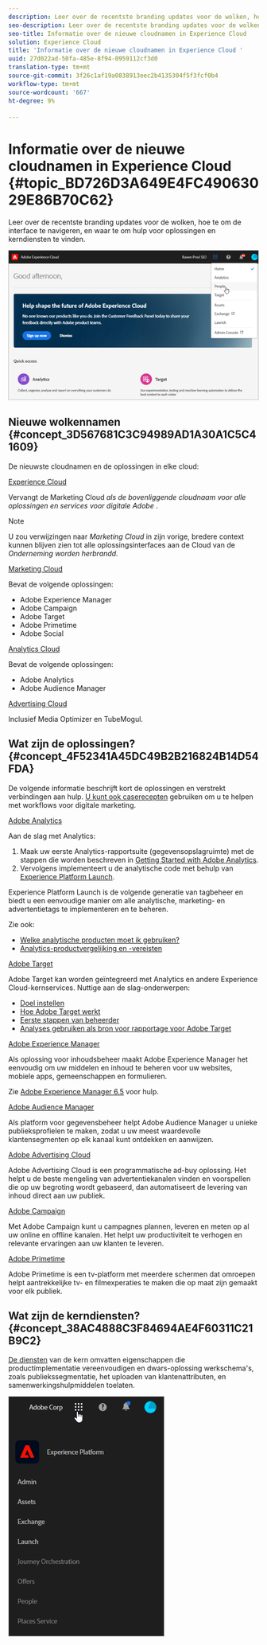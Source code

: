 ```yaml
---
description: Leer over de recentste branding updates voor de wolken, hoe te om de interface te navigeren, en waar te om hulp voor oplossingen en kerndiensten te vinden.
seo-description: Leer over de recentste branding updates voor de wolken, hoe te om de interface te navigeren, en waar te om hulp voor oplossingen en kerndiensten te vinden.
seo-title: Informatie over de nieuwe cloudnamen in Experience Cloud
solution: Experience Cloud
title: 'Informatie over de nieuwe cloudnamen in Experience Cloud '
uuid: 27d022ad-50fa-485e-8f94-0959112cf3d0
translation-type: tm+mt
source-git-commit: 3f26c1af19a0838913eec2b4135304f5f3fcf0b4
workflow-type: tm+mt
source-wordcount: '667'
ht-degree: 9%

---
```



# Informatie over de nieuwe cloudnamen in Experience Cloud {#topic_BD726D3A649E4FC49063029E86B70C62}

Leer over de recentste branding updates voor de wolken, hoe te om de interface te navigeren, en waar te om hulp voor oplossingen en kerndiensten te vinden.

![](assets/cloud-pulldown.png)

## Nieuwe wolkennamen {#concept_3D567681C3C94989AD1A30A1C5C41609}

De nieuwste cloudnamen en de oplossingen in elke cloud:

[Experience Cloud](https://www.adobe.com/experience-cloud.html?promoid=FZPQZ2HS&amp;mv=other)

Vervangt de Marketing Cloud *als de bovenliggende cloudnaam voor alle oplossingen en services voor digitale Adobe* .

>[!NOTE]
>
>U zou verwijzingen naar *Marketing Cloud* in zijn vorige, bredere context kunnen blijven zien tot alle oplossingsinterfaces aan de Cloud van de *Onderneming worden herbrandd.*

[Marketing Cloud](https://www.adobe.com/nl/marketing-cloud.html)

Bevat de volgende oplossingen:

* Adobe Experience Manager
* Adobe Campaign
* Adobe Target
* Adobe Primetime
* Adobe Social

[Analytics Cloud](https://www.adobe.com/data-analytics-cloud.html)

Bevat de volgende oplossingen:

* Adobe Analytics
* Adobe Audience Manager

[Advertising Cloud](https://www.adobe.com/advertising-cloud.html)

Inclusief Media Optimizer en TubeMogul.

## Wat zijn de oplossingen? {#concept_4F52341A45DC49B2B216824B14D54FDA}

De volgende informatie beschrijft kort de oplossingen en verstrekt verbindingen aan hulp. [U kunt ook caserecepten](https://helpx.adobe.com/marketing-cloud/how-to/use-cases.html) gebruiken om u te helpen met workflows voor digitale marketing.

[Adobe Analytics](https://docs.adobe.com/content/help/nl-NL/analytics/landing/home.html)

Aan de slag met Analytics:

1. Maak uw eerste Analytics-rapportsuite (gegevensopslagruimte) met de stappen die worden beschreven in [Getting Started with Adobe Analytics](https://docs.adobe.com/content/help/en/analytics/analyze/analysis-workspace/home.html).
1. Vervolgens implementeert u de analytische code met behulp van [Experience Platform Launch](https://docs.adobe.com/content/help/en/launch/using/intro/get-started/quick-start.html).

Experience Platform Launch is de volgende generatie van tagbeheer en biedt u een eenvoudige manier om alle analytische, marketing- en advertentietags te implementeren en te beheren.

Zie ook:

* [Welke analytische producten moet ik gebruiken?](https://docs.adobe.com/content/help/en/analytics/admin/admin-overview/which-analytics-tool.html)
* [Analytics-productvergelijking en -vereisten](https://docs.adobe.com/content/help/en/analytics/admin/admin-overview/analytics-product-comparison.html)

[Adobe Target](https://docs.adobe.com/content/help/en/target/using/target-home.html)

Adobe Target kan worden geïntegreerd met Analytics en andere Experience Cloud-kernservices. Nuttige aan de slag-onderwerpen:

* [Doel instellen](https://docs.adobe.com/content/help/en/target/using/administer/administrating-target.html)
* [Hoe Adobe Target werkt](https://docs.adobe.com/content/help/en/target/using/introduction/how-target-works.html)
* [Eerste stappen van beheerder](https://docs.adobe.com/content/help/en/target/using/administer/start-target.html)
* [Analyses gebruiken als bron voor rapportage voor Adobe Target](https://docs.adobe.com/content/help/nl-NL/target/using/integrate/a4t/a4t.html)

[Adobe Experience Manager](https://helpx.adobe.com/nl/support/experience-manager/6-5.html)

Als oplossing voor inhoudsbeheer maakt Adobe Experience Manager het eenvoudig om uw middelen en inhoud te beheren voor uw websites, mobiele apps, gemeenschappen en formulieren.

Zie [Adobe Experience Manager 6.5](https://helpx.adobe.com/nl/support/experience-manager/6-5.html) voor hulp.

[Adobe Audience Manager](https://docs.adobe.com/content/help/en/audience-manager/user-guide/aam-home.html)

Als platform voor gegevensbeheer helpt Adobe Audience Manager u unieke publieksprofielen te maken, zodat u uw meest waardevolle klantensegmenten op elk kanaal kunt ontdekken en aanwijzen.

[Adobe Advertising Cloud](https://docs.adobe.com/content/help/en/release-notes/experience-cloud/current.html#adcloud)

Adobe Advertising Cloud is een programmatische ad-buy oplossing. Het helpt u de beste mengeling van advertentiekanalen vinden en voorspellen die op uw begroting wordt gebaseerd, dan automatiseert de levering van inhoud direct aan uw publiek.

[Adobe Campaign](https://docs.adobe.com/content/help/en/campaign-standard/using/getting-started/about-adobe-campaign/campaign-orchestration.html)

Met Adobe Campaign kunt u campagnes plannen, leveren en meten op al uw online en offline kanalen. Het helpt uw productiviteit te verhogen en relevante ervaringen aan uw klanten te leveren.

[Adobe Primetime](https://help.adobe.com/en_US/primetime/)

Adobe Primetime is een tv-platform met meerdere schermen dat omroepen helpt aantrekkelijke tv- en filmexperaties te maken die op maat zijn gemaakt voor elk publiek.

## Wat zijn de kerndiensten? {#concept_38AC4888C3F84694AE4F60311C21B9C2}

[De diensten](https://docs.adobe.com/content/help/en/core-services/interface/about-core-services/core-services-landing.html) van de kern omvatten eigenschappen die productimplementatie vereenvoudigen en dwars-oplossing werkschema&#39;s, zoals publiekssegmentatie, het uploaden van klantenattributen, en samenwerkingshulpmiddelen toelaten.

![](assets/core-services.png)
